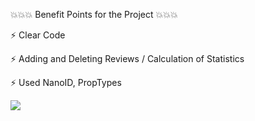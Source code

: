 💥💥💥 Benefit Points for the Project 💥💥💥

⚡ Clear Code

⚡ Adding and Deleting Reviews / Calculation of Statistics

⚡ Used NanoID, PropTypes


![](https://media.giphy.com/media/zZobsjJdDcHGgY8NDA/giphy.gif)
